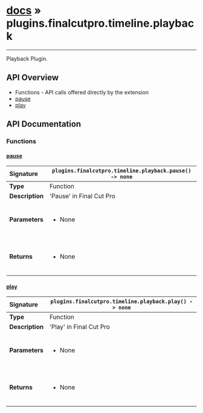 # [docs](index.md) » plugins.finalcutpro.timeline.playback
---

Playback Plugin.

## API Overview
* Functions - API calls offered directly by the extension
 * [pause](#pause)
 * [play](#play)

## API Documentation

### Functions

#### [pause](#pause)
| <span style="float: left;">**Signature**</span> | <span style="float: left;">`plugins.finalcutpro.timeline.playback.pause() -> none` </span>                                                          |
| -----------------------------------------------------|---------------------------------------------------------------------------------------------------------|
| **Type**                                             | Function                                                                                         |
| **Description**                                      | 'Pause' in Final Cut Pro                                                                                         |
| **Parameters**                                       | <ul><br /><li>None</li><br /></ul>                                        |
| **Returns**                                          | <ul><br /><li>None</li><br /></ul>                                           |

#### [play](#play)
| <span style="float: left;">**Signature**</span> | <span style="float: left;">`plugins.finalcutpro.timeline.playback.play() -> none` </span>                                                          |
| -----------------------------------------------------|---------------------------------------------------------------------------------------------------------|
| **Type**                                             | Function                                                                                         |
| **Description**                                      | 'Play' in Final Cut Pro                                                                                         |
| **Parameters**                                       | <ul><br /><li>None</li><br /></ul>                                        |
| **Returns**                                          | <ul><br /><li>None</li><br /></ul>                                           |


